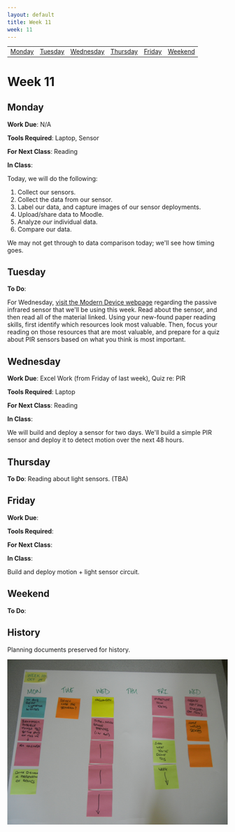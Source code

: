 ```yaml
---
layout: default
title: Week 11
week: 11
---
```


<table>
<tr>
	<td> <a href="#Monday">Monday</a> </td>
	<td> <a href="#Tuesday">Tuesday</a> </td>
	<td> <a href="#Wednesday">Wednesday</a> </td>
	<td> <a href="#Thursday">Thursday</a> </td>
	<td> <a href="#Friday">Friday</a> </td>
	<td> <a href="#Weekend">Weekend</a> </td>
</tr></table>

# Week 11

## Monday

**Work Due**: N/A

**Tools Required**: Laptop, Sensor

**For Next Class**: Reading

**In Class**: 

Today, we will do the following:

1. Collect our sensors.
1. Collect the data from our sensor.
1. Label our data, and capture images of our sensor deployments.
1. Upload/share data to Moodle.
1. Analyze *our* individual data.
1. Compare our data.

We may not get through to data comparison today; we'll see how timing goes.

## Tuesday

**To Do**: 

For Wednesday, [visit the Modern Device webpage](http://shop.moderndevice.com/products/pir-sensor) regarding the passive infrared sensor that we'll be using this week. Read about the sensor, and then read all of the material linked. Using your new-found paper reading skills, first identify which resources look most valuable. Then, focus your reading on those resources that are most valuable, and prepare for a quiz about PIR sensors based on what you think is most important.

## Wednesday

**Work Due**: Excel Work (from Friday of last week), Quiz re: PIR

**Tools Required**: Laptop

**For Next Class**: Reading

**In Class**:

We will build and deploy a sensor for two days. We'll build a simple PIR sensor and deploy it to detect motion over the next 48 hours.

## Thursday

**To Do**: Reading about light sensors. (TBA)

## Friday

**Work Due**: 

**Tools Required**:

**For Next Class**:

**In Class**:

Build and deploy motion + light sensor circuit.

## Weekend

**To Do**:


## History

Planning documents preserved for history.

<p align="center"> 
	<img src="images/w10-600.png" alt="Week 0"/>
</p>

